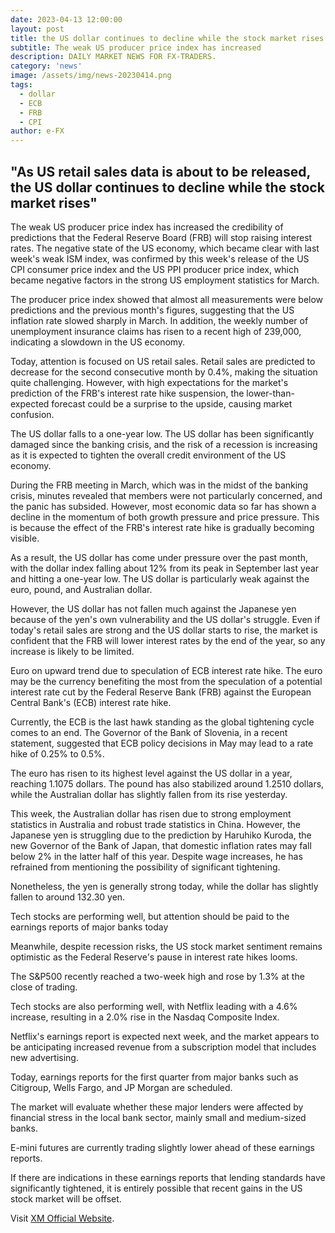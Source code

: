 ```yaml
---
date: 2023-04-13 12:00:00
layout: post
title: the US dollar continues to decline while the stock market rises
subtitle: The weak US producer price index has increased
description: DAILY MARKET NEWS FOR FX-TRADERS.
category: 'news'
image: /assets/img/news-20230414.png
tags:
  - dollar
  - ECB
  - FRB
  - CPI
author: e-FX
---
```


##  "As US retail sales data is about to be released, the US dollar continues to decline while the stock market rises"

The weak US producer price index has increased the credibility of predictions that the Federal Reserve Board (FRB) will stop raising interest rates. The negative state of the US economy, which became clear with last week's weak ISM index, was confirmed by this week's release of the US CPI consumer price index and the US PPI producer price index, which became negative factors in the strong US employment statistics for March.

The producer price index showed that almost all measurements were below predictions and the previous month's figures, suggesting that the US inflation rate slowed sharply in March. In addition, the weekly number of unemployment insurance claims has risen to a recent high of 239,000, indicating a slowdown in the US economy.

Today, attention is focused on US retail sales. Retail sales are predicted to decrease for the second consecutive month by 0.4%, making the situation quite challenging. However, with high expectations for the market's prediction of the FRB's interest rate hike suspension, the lower-than-expected forecast could be a surprise to the upside, causing market confusion.

The US dollar falls to a one-year low. The US dollar has been significantly damaged since the banking crisis, and the risk of a recession is increasing as it is expected to tighten the overall credit environment of the US economy.

During the FRB meeting in March, which was in the midst of the banking crisis, minutes revealed that members were not particularly concerned, and the panic has subsided. However, most economic data so far has shown a decline in the momentum of both growth pressure and price pressure. This is because the effect of the FRB's interest rate hike is gradually becoming visible.

As a result, the US dollar has come under pressure over the past month, with the dollar index falling about 12% from its peak in September last year and hitting a one-year low. The US dollar is particularly weak against the euro, pound, and Australian dollar.

However, the US dollar has not fallen much against the Japanese yen because of the yen's own vulnerability and the US dollar's struggle. Even if today's retail sales are strong and the US dollar starts to rise, the market is confident that the FRB will lower interest rates by the end of the year, so any increase is likely to be limited.

Euro on upward trend due to speculation of ECB interest rate hike. The euro may be the currency benefiting the most from the speculation of a potential interest rate cut by the Federal Reserve Bank (FRB) against the European Central Bank's (ECB) interest rate hike.

Currently, the ECB is the last hawk standing as the global tightening cycle comes to an end. The Governor of the Bank of Slovenia, in a recent statement, suggested that ECB policy decisions in May may lead to a rate hike of 0.25% to 0.5%.

The euro has risen to its highest level against the US dollar in a year, reaching 1.1075 dollars. The pound has also stabilized around 1.2510 dollars, while the Australian dollar has slightly fallen from its rise yesterday.

This week, the Australian dollar has risen due to strong employment statistics in Australia and robust trade statistics in China. However, the Japanese yen is struggling due to the prediction by Haruhiko Kuroda, the new Governor of the Bank of Japan, that domestic inflation rates may fall below 2% in the latter half of this year. Despite wage increases, he has refrained from mentioning the possibility of significant tightening.

Nonetheless, the yen is generally strong today, while the dollar has slightly fallen to around 132.30 yen.

Tech stocks are performing well, but attention should be paid to the earnings reports of major banks today

Meanwhile, despite recession risks, the US stock market sentiment remains optimistic as the Federal Reserve's pause in interest rate hikes looms.

The S&P500 recently reached a two-week high and rose by 1.3% at the close of trading.

Tech stocks are also performing well, with Netflix leading with a 4.6% increase, resulting in a 2.0% rise in the Nasdaq Composite Index.

Netflix's earnings report is expected next week, and the market appears to be anticipating increased revenue from a subscription model that includes new advertising.

Today, earnings reports for the first quarter from major banks such as Citigroup, Wells Fargo, and JP Morgan are scheduled.

The market will evaluate whether these major lenders were affected by financial stress in the local bank sector, mainly small and medium-sized banks.

E-mini futures are currently trading slightly lower ahead of these earnings reports.

If there are indications in these earnings reports that lending standards have significantly tightened, it is entirely possible that recent gains in the US stock market will be offset.


Visit [XM Official Website](https://clicks.pipaffiliates.com/c?c=550036&l=en&p=0).